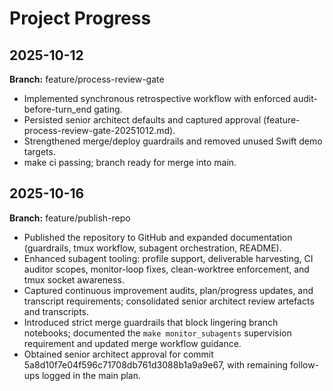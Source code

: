 # Project Progress

## 2025-10-12
**Branch:** feature/process-review-gate

- Implemented synchronous retrospective workflow with enforced audit-before-turn_end gating.
- Persisted senior architect defaults and captured approval (feature-process-review-gate-20251012.md).
- Strengthened merge/deploy guardrails and removed unused Swift demo targets.
- make ci passing; branch ready for merge into main.

## 2025-10-16
**Branch:** feature/publish-repo

- Published the repository to GitHub and expanded documentation (guardrails, tmux workflow, subagent orchestration, README).
- Enhanced subagent tooling: profile support, deliverable harvesting, CI auditor scopes, monitor-loop fixes, clean-worktree enforcement, and tmux socket awareness.
- Captured continuous improvement audits, plan/progress updates, and transcript requirements; consolidated senior architect review artefacts and transcripts.
- Introduced strict merge guardrails that block lingering branch notebooks; documented the `make monitor_subagents` supervision requirement and updated merge workflow guidance.
- Obtained senior architect approval for commit 5a8d10f7e04f596c71708db761d3088b1a9a9e67, with remaining follow-ups logged in the main plan.
